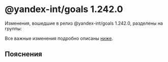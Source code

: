# @yandex-int/goals 1.242.0

<!-- ЧЕЛОВЕЧЕСКОЕ ВСТУПЛЕНИЕ -->

Изменения, вошедшие в релиз @yandex-int/goals 1.242.0, разделены на группы:

Все важные изменения подробно описаны [ниже](#Пояснения).

## Пояснения

